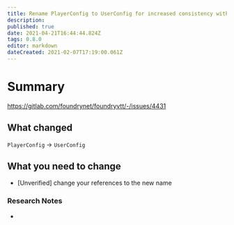 ```yaml
---
title: Rename PlayerConfig to UserConfig for increased consistency with how other configuration applications are named relative to the base Document type that they modify
description: 
published: true
date: 2021-04-21T16:44:44.824Z
tags: 0.8.0
editor: markdown
dateCreated: 2021-02-07T17:19:00.061Z
---
```


# Summary
https://gitlab.com/foundrynet/foundryvtt/-/issues/4431

## What changed

`PlayerConfig` -> `UserConfig`

## What you need to change

- [Unverified] change your references to the new name

### Research Notes

- 
